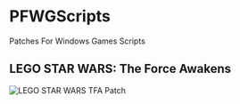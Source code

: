 # PFWGScripts
Patches For Windows Games Scripts

## LEGO STAR WARS: The Force Awakens
![LEGO STAR WARS TFA Patch](https://github.com/xoanxc/PFWGScripts/blob/main/LEGO%20STAR%20WARS%20The%20Force%20Awakens/img/CRASHDATA-2024_09_29T02_52_34.JPG)
